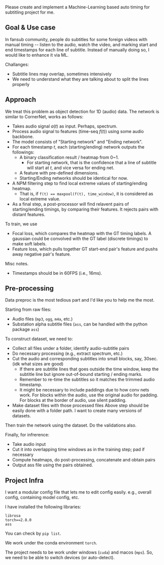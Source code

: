 Please create and implement a Machine-Learning based auto timing for subtitling project for me.

## Goal & Use case
In fansub community, people do subtitles for some foreign videos with manual timing -- listen to the audio, watch the video, and marking start and end timestamps for each line of subtitle. Instead of manually doing so, I would like to enhance it via ML.

Challanges:
- Subtitle lines may overlap, sometimes intensively
- We need to understand what they are talking about to split the lines properly

## Approach
We treat this problem as object detection for 1D (audio) data. The network is similar to CornerNet, works as follows:
- Takes audio signal $a(t)$ as input. Perhaps, spectrum.
- Process audio signal to features (time-seq $f(t)$) using some audio backbone.
- The model consists of "Starting network" and "Ending network".
- For each timestamp $t$, each (starting/ending) network outputs the followings:
	- A binary classification result / heatmap from 0~1.
		- For starting network, that is the confidence that a line of subtitle will start at $t$, and vice versa for ending net.
	- A feature with pre-defined dimensions.
	- Starting/Ending networks should be identical for now.
- A NPM filtering step to find local extreme values of starting/ending heatmap.
	- That is, if `f(t) == maxpool(f(t), time_window)`, it is considered as local extreme value.
- As a final step, a post-processor will find relavent pairs of starting/ending timings, by comparing their features. It rejects pairs with distant features.

To train, we use
- Focal loss, which compares the heatmap with the GT timing labels. A gaussian could be convolved with the GT label (discrete timings) to make soft labels.
- Feature loss, which pulls together GT start-end pair's feature and pushs away negative pair's feature.

Misc notes.
- Timestamps should be in 60FPS (i.e., 16ms).
## Pre-processing
Data preproc is the most tedious part and I'd like you to help me the most.

Starting from raw files:
- Audio files (`mp3`, `ogg`, `m4a`, etc.)
- Substation alpha subtitle files (`ass`, can be handled with the python package `ass`)

To construct dataset, we need to:
- Collect all files under a folder, identify audio-subtitle pairs
- Do necessary processing (e.g., extract spectrum, etc.)
- Cut the audio and corresponding subtitles into small blocks, say, 30sec. (idk what sizes are good)
	- If there are subtitle lines that goes outside the time window, keep the subtitle line but ignore out-of-bound starting / ending marks.
	- Remember to re-time the subtitles so it matches the trimmed audio timestamp.
	- It might be necessary to include paddings due to how conv nets work. For blocks within the audio, use the original audio for padding. For blocks at the border of audio, use silent padding.
- Make dataset files with those processed files
Above step should be easily done with a folder path. I want to create many versions of datasets.

Then train the network using the dataset. Do the validations also.

Finally, for infrerence:
- Take audio input
- Cut it into overlapping time windows as in the training step; pad if necessary
- Compute heatmaps, do post-processing, concatenate and obtain pairs
- Output ass file using the pairs obtained.

## Project Infra
I want a modular config file that lets me to edit config easily. e.g., overall config, containing model config, etc.

I have installed the following libraries:
```
librosa
torch==2.8.0
ass
```
You can check by `pip list`.

We work under the conda environment `torch`.

The project needs to be work under windows (`cuda`) and macos (`mps`). So, we need to be able to switch devices (or auto-detect).
